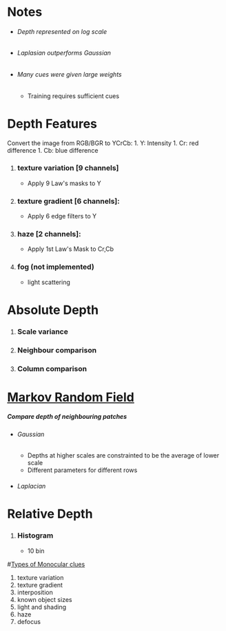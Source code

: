 # Notes

- ###### Depth represented on log scale
- ###### Laplasian outperforms Gaussian
- ###### Many cues were given large weights
    - Training requires sufficient cues

# Depth Features

Convert the image from RGB/BGR to YCrCb:
    1. Y: Intensity
    1. Cr: red difference
    1. Cb: blue difference

1. ### texture variation [9 channels]
    - Apply 9 Law's masks to Y    
1. ### texture gradient [6 channels]:
    - Apply 6 edge filters to Y
1. ### haze [2 channels]:
    - Apply 1st Law's Mask to Cr,Cb
1. ### fog (not implemented)
    - light scattering

# Absolute Depth

1. ### Scale variance
1. ### Neighbour comparison
1. ### Column comparison

# [Markov Random Field](https://ermongroup.github.io/cs228-notes/representation/undirected/)

##### Compare depth of neighbouring patches

- ###### Gaussian
    - Depths at higher scales are constrainted to be the average of lower scale
    - Different parameters for different rows 

- ###### Laplacian

# Relative Depth

1. ### Histogram 

    - 10 bin

#[Types of Monocular clues](http://web.mit.edu/sinhalab/Papers/sinha_top_down_NN.pdf)
    
1. texture variation
1. texture gradient
1. interposition
1. known object sizes
1. light and shading
1. haze
1. defocus 
